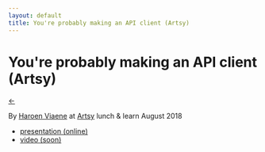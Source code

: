 ```yaml
---
layout: default
title: You're probably making an API client (Artsy)
---
```


# You're probably making an API client (Artsy)

[←](../..)

By [Haroen Viaene](https://haroen.me) at [Artsy](https://artsy.github.io) lunch & learn August 2018

- [presentation (online)](https://www.icloud.com/keynote/0znc2GY4oXLm2yffFMFhZGTxw#API_clients_Artsy)
- [video (soon)]()
